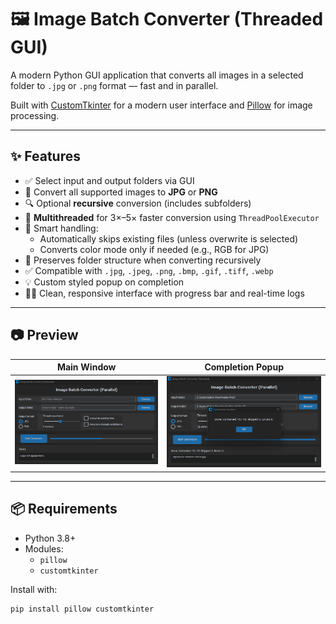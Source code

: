 # 🖼️ Image Batch Converter (Threaded GUI)

A modern Python GUI application that converts all images in a selected folder to `.jpg` or `.png` format — fast and in parallel.

Built with [CustomTkinter](https://github.com/TomSchimansky/CustomTkinter) for a modern user interface and [Pillow]([https://python-pillow.org](https://pypi.org/project/pillow/)) for image processing.

---

## ✨ Features

- ✅ Select input and output folders via GUI
- 🔁 Convert all supported images to **JPG** or **PNG**
- 🔍 Optional **recursive** conversion (includes subfolders)
- 🚀 **Multithreaded** for 3×–5× faster conversion using `ThreadPoolExecutor`
- 🧠 Smart handling:
  - Automatically skips existing files (unless overwrite is selected)
  - Converts color mode only if needed (e.g., RGB for JPG)
- 📁 Preserves folder structure when converting recursively
- ✅ Compatible with `.jpg`, `.jpeg`, `.png`, `.bmp`, `.gif`, `.tiff`, `.webp`
- 💡 Custom styled popup on completion
- 🧑‍💻 Clean, responsive interface with progress bar and real-time logs

---

## 📷 Preview

| Main Window                            | Completion Popup                      |
|----------------------------------------|----------------------------------------|
| ![main-ui](screenshots/main-ui.png)    | ![popup-ui](screenshots/popup-ui.png) |

---

## 📦 Requirements

- Python 3.8+
- Modules:
  - `pillow`
  - `customtkinter`

Install with:

```bash
pip install pillow customtkinter
